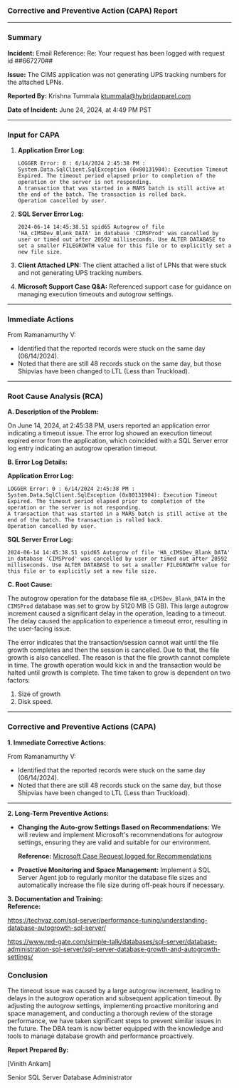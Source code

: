### Corrective and Preventive Action (CAPA) Report

---

### Summary

**Incident:** Email Reference: Re: Your request has been logged with request id ##667270##

**Issue:** The CIMS application was not generating UPS tracking numbers for the attached LPNs.

**Reported By:** Krishna Tummala [ktummala@hybridapparel.com](mailto:ktummala@hybridapparel.com)

**Date of Incident:** June 24, 2024, at 4:49 PM PST

---

### Input for CAPA

1. **Application Error Log:**
    
    ```
    LOGGER Error: 0 : 6/14/2024 2:45:38 PM : System.Data.SqlClient.SqlException (0x80131904): Execution Timeout Expired. The timeout period elapsed prior to completion of the operation or the server is not responding.
    A transaction that was started in a MARS batch is still active at the end of the batch. The transaction is rolled back.
    Operation cancelled by user.
    
    ```
    
2. **SQL Server Error Log:**
    
    ```
    2024-06-14 14:45:38.51 spid65 Autogrow of file 'HA_cIMSDev_Blank_DATA' in database 'CIMSProd' was cancelled by user or timed out after 20592 milliseconds. Use ALTER DATABASE to set a smaller FILEGROWTH value for this file or to explicitly set a new file size.
    
    ```
    
3. **Client Attached LPN:**
The client attached a list of LPNs that were stuck and not generating UPS tracking numbers.
4. **Microsoft Support Case Q&A:**
Referenced support case for guidance on managing execution timeouts and autogrow settings.

---

### Immediate Actions

From Ramanamurthy V:

- Identified that the reported records were stuck on the same day (06/14/2024).
- Noted that there are still 48 records stuck on the same day, but those Shipvias have been changed to LTL (Less than Truckload).

---

### Root Cause Analysis (RCA)

**A. Description of the Problem:**

On June 14, 2024, at 2:45:38 PM, users reported an application error indicating a timeout issue. The error log showed an execution timeout expired error from the application, which coincided with a SQL Server error log entry indicating an autogrow operation timeout.

**B. Error Log Details:**

**Application Error Log:**

```
LOGGER Error: 0 : 6/14/2024 2:45:38 PM : System.Data.SqlClient.SqlException (0x80131904): Execution Timeout Expired. The timeout period elapsed prior to completion of the operation or the server is not responding.
A transaction that was started in a MARS batch is still active at the end of the batch. The transaction is rolled back.
Operation cancelled by user.

```

**SQL Server Error Log:**

```
2024-06-14 14:45:38.51 spid65 Autogrow of file 'HA_cIMSDev_Blank_DATA' in database 'CIMSProd' was cancelled by user or timed out after 20592 milliseconds. Use ALTER DATABASE to set a smaller FILEGROWTH value for this file or to explicitly set a new file size.

```

**C. Root Cause:**

The autogrow operation for the database file `HA_cIMSDev_Blank_DATA` in the `CIMSProd` database was set to grow by 5120 MB (5 GB). This large autogrow increment caused a significant delay in the operation, leading to a timeout. The delay caused the application to experience a timeout error, resulting in the user-facing issue.

The error indicates that the transaction/session cannot wait until the file growth completes and then the session is cancelled. Due to that, the file growth is also cancelled. The reason is that the file growth cannot complete in time. The growth operation would kick in and the transaction would be halted until growth is complete. The time taken to grow is dependent on two factors:

1. Size of growth
2. Disk speed.

---

### Corrective and Preventive Actions (CAPA)

**1. Immediate Corrective Actions:**


From Ramanamurthy V:

- Identified that the reported records were stuck on the same day (06/14/2024).
- Noted that there are still 48 records stuck on the same day, but those Shipvias have been changed to LTL (Less than Truckload).

---

**2. Long-Term Preventive Actions:**

- **Changing the Auto-grow Settings Based on Recommendations:**
We will review and implement Microsoft's recommendations for autogrow settings, ensuring they are valid and suitable for our environment.
    
    **Reference:** [Microsoft Case Request logged for Recommendations](https://learn.microsoft.com/en-us/answers/questions/1722897/execution-timeout-expired-error-with-ups-api-reque?page=1&orderby=Helpful&comment=answer-1556448&sharingId=332E480B15C1EE13)
    
- **Proactive Monitoring and Space Management:**
Implement a SQL Server Agent job to regularly monitor the database file sizes and automatically increase the file size during off-peak hours if necessary.

 **3. Documentation and Training:**   
     **Reference:**
     
https://techyaz.com/sql-server/performance-tuning/understanding-database-autogrowth-sql-server/

https://www.red-gate.com/simple-talk/databases/sql-server/database-administration-sql-server/sql-server-database-growth-and-autogrowth-settings/
            
### Conclusion

The timeout issue was caused by a large autogrow increment, leading to delays in the autogrow operation and subsequent application timeout. By adjusting the autogrow settings, implementing proactive monitoring and space management, and conducting a thorough review of the storage performance, we have taken significant steps to prevent similar issues in the future. The DBA team is now better equipped with the knowledge and tools to manage database growth and performance proactively.

**Report Prepared By:**

[Vinith Ankam]

Senior SQL Server Database Administrator
